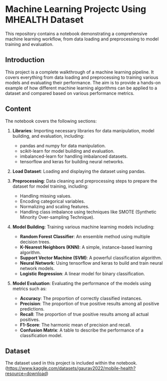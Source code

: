 # Machine Learning Projectc Using MHEALTH Dataset

This repository contains a notebook demonstrating a comprehensive machine learning workflow, from data loading and preprocessing to model training and evaluation.

## Introduction

This project is a complete walkthrough of a machine learning pipeline. It covers everything from data loading and preprocessing to training various models and evaluating their performance. The aim is to provide a hands-on example of how different machine learning algorithms can be applied to a dataset and compared based on various performance metrics.

## Content

The notebook covers the following sections:

1. **Libraries**: Importing necessary libraries for data manipulation, model building, and evaluation, including:
   - pandas and numpy for data manipulation.
   - scikit-learn for model building and evaluation.
   - imbalanced-learn for handling imbalanced datasets.
   - tensorflow and keras for building neural networks.

2. **Load Dataset**: Loading and displaying the dataset using pandas.

3. **Preprocessing**: Data cleaning and preprocessing steps to prepare the dataset for model training, including:
   - Handling missing values.
   - Encoding categorical variables.
   - Normalizing and scaling features.
   - Handling class imbalance using techniques like SMOTE (Synthetic Minority Over-sampling Technique).

4. **Model Building**: Training various machine learning models including:
   - **Random Forest Classifier**: An ensemble method using multiple decision trees.
   - **K-Nearest Neighbors (KNN)**: A simple, instance-based learning algorithm.
   - **Support Vector Machine (SVM)**: A powerful classification algorithm.
   - **Neural Network**: Using tensorflow and keras to build and train neural network models.
   - **Logistic Regression**: A linear model for binary classification.

5. **Model Evaluation**: Evaluating the performance of the models using metrics such as:
   - **Accuracy**: The proportion of correctly classified instances.
   - **Precision**: The proportion of true positive results among all positive predictions.
   - **Recall**: The proportion of true positive results among all actual positives.
   - **F1-Score**: The harmonic mean of precision and recall.
   - **Confusion Matrix**: A table to describe the performance of a classification model.

## Dataset

The dataset used in this project is included within the notebook. (https://www.kaggle.com/datasets/gaurav2022/mobile-health?resource=download)
